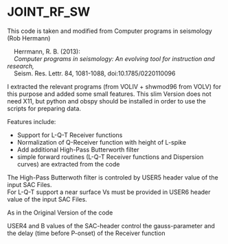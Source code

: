 
JOINT_RF_SW
===========

This code is taken and modified from Computer programs in seismology (Rob Hermann) 

&nbsp;&nbsp;&nbsp; Herrmann, R. B. (2013):  
&nbsp;&nbsp;&nbsp; *Computer programs in seismology: An evolving tool for instruction and research,*    
&nbsp;&nbsp;&nbsp; Seism. Res. Lettr. 84, 1081-1088, doi:10.1785/0220110096


I extracted the relevant programs (from VOLIV + shwmod96 from VOLV) for this purpose and added some small features.
This slim Version does not need X11, but python and obspy should be installed in order to use the scripts for preparing data.

Features include:

* Support for L-Q-T Receiver functions
* Normalization of Q-Receiver function with height of L-spike
* Add additional High-Pass Butterworth filter
* simple forward routines (L-Q-T Receiver functions and Dispersion curves) are extracted from the code

The High-Pass Butterwoth filter is controled by USER5 header value of the input SAC Files. <br>
For L-Q-T support a near surface Vs must be provided in USER6 header value of the input SAC Files.

As in the Original Version of the code

USER4 and B values of the SAC-header control the gauss-parameter and the delay (time before P-onset) of the Receiver function




